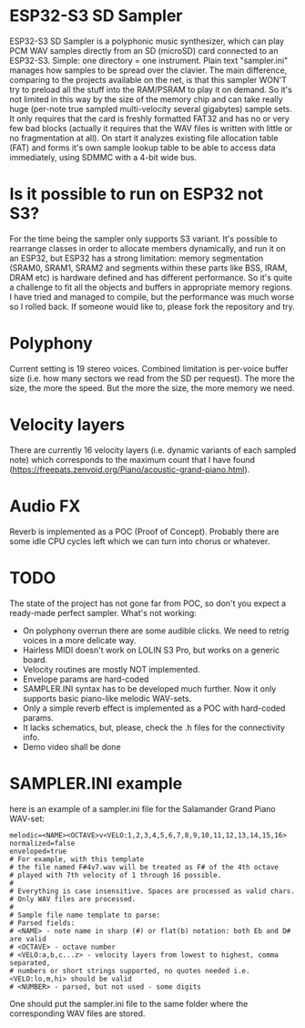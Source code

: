 # ESP32-S3 SD Sampler
ESP32-S3 SD Sampler is a polyphonic music synthesizer, which can play PCM WAV samples directly from an SD (microSD) card connected to an ESP32-S3.
Simple: one directory = one instrument. Plain text "sampler.ini" manages how samples to be spread over the clavier.
The main difference, comparing to the projects available on the net, is that this sampler WON'T try to preload all the stuff into the RAM/PSRAM to play it on demand. So it's not limited in this way by the size of the memory chip and can take really huge (per-note true sampled multi-velocity several gigabytes) sample sets. It only requires that the card is freshly formatted FAT32 and has no or very few bad blocks (actually it requires that the WAV files is written with little or no fragmentation at all). On start it analyzes existing file allocation table (FAT) and forms it's own sample lookup table to be able to access data immediately, using SDMMC with a 4-bit wide bus.

# Is it possible to run on ESP32 not S3?
For the time being the sampler only supports S3 variant. 
It's possible to rearrange classes in order to allocate members dynamically, and run it on an ESP32, but ESP32 has a strong limitation: memory segmentation (SRAM0, SRAM1, SRAM2 and segments within these parts like BSS, IRAM, DRAM etc) is hardware defined and has different performance. So it's quite a challenge to fit all the objects and buffers in appropriate memory regions. I have tried and managed to compile, but the performance was much worse so I rolled back. If someone would like to, please fork the repository and try.

# Polyphony
Current setting is 19 stereo voices. Combined limitation is per-voice buffer size (i.e. how many sectors we read from the SD per request). The more the size, the more the speed. But the more the size, the more memory we need.

# Velocity layers
There are currently 16 velocity layers (i.e. dynamic variants of each sampled note) which corresponds to the maximum count that I have found (https://freepats.zenvoid.org/Piano/acoustic-grand-piano.html).

# Audio FX
Reverb is implemented as a POC (Proof of Concept). Probably there are some idle CPU cycles left which we can turn into chorus or whatever.

# TODO
The state of the project has not gone far from POC, so don't you expect a ready-made perfect sampler.
What's not working:
* On polyphony overrun there are some audible clicks. We need to retrig voices in a more delicate way.
* Hairless MIDI doesn't work on LOLIN S3 Pro, but works on a generic board.
* Velocity routines are mostly NOT implemented.
* Envelope params are hard-coded
* SAMPLER.INI syntax has to be developed much further. Now it only supports basic piano-like melodic WAV-sets.
* Only a simple reverb effect is implemented as a POC with hard-coded params.
* It lacks schematics, but, please, check the .h files for the connectivity info.
* Demo video shall be done

# SAMPLER.INI example
here is an example of a sampler.ini file for the Salamander Grand Piano WAV-set:
```
melodic=<NAME><OCTAVE>v<VELO:1,2,3,4,5,6,7,8,9,10,11,12,13,14,15,16>
normalized=false
enveloped=true
# For example, with this template 
# the file named F#4v7.wav will be treated as F# of the 4th octave
# played with 7th velocity of 1 through 16 possible.
# 
# Everything is case insensitive. Spaces are processed as valid chars.
# Only WAV files are processed.
# 
# Sample file name template to parse:
# Parsed fields:
# <NAME> - note name in sharp (#) or flat(b) notation: both Eb and D# are valid
# <OCTAVE> - octave number
# <VELO:a,b,c...z> - velocity layers from lowest to highest, comma separated,
# numbers or short strings supported, no quotes needed i.e. <VELO:lo,m,hi> should be valid
# <NUMBER> - parsed, but not used - some digits
```
One should put the sampler.ini file to the same folder where the corresponding WAV files are stored. 
